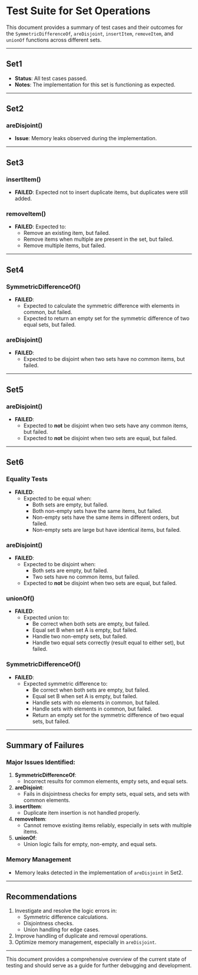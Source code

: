 # Test Suite for Set Operations

This document provides a summary of test cases and their outcomes for the `SymmetricDifferenceOf`, `areDisjoint`, `insertItem`, `removeItem`, and `unionOf` functions across different sets.

---

## **Set1**
- **Status**: All test cases passed.
- **Notes**: The implementation for this set is functioning as expected.

---

## **Set2**
### areDisjoint()
- **Issue**: Memory leaks observed during the implementation.

---

## **Set3**
### insertItem()
- **FAILED**: Expected not to insert duplicate items, but duplicates were still added.

### removeItem()
- **FAILED**: Expected to:
  - Remove an existing item, but failed.
  - Remove items when multiple are present in the set, but failed.
  - Remove multiple items, but failed.

---

## **Set4**
### SymmetricDifferenceOf()
- **FAILED**:
  - Expected to calculate the symmetric difference with elements in common, but failed.
  - Expected to return an empty set for the symmetric difference of two equal sets, but failed.

### areDisjoint()
- **FAILED**:
  - Expected to be disjoint when two sets have no common items, but failed.

---

## **Set5**
### areDisjoint()
- **FAILED**:
  - Expected to **not** be disjoint when two sets have any common items, but failed.
  - Expected to **not** be disjoint when two sets are equal, but failed.

---

## **Set6**
### Equality Tests
- **FAILED**:
  - Expected to be equal when:
    - Both sets are empty, but failed.
    - Both non-empty sets have the same items, but failed.
    - Non-empty sets have the same items in different orders, but failed.
    - Non-empty sets are large but have identical items, but failed.

### areDisjoint()
- **FAILED**:
  - Expected to be disjoint when:
    - Both sets are empty, but failed.
    - Two sets have no common items, but failed.
  - Expected to **not** be disjoint when two sets are equal, but failed.

### unionOf()
- **FAILED**:
  - Expected union to:
    - Be correct when both sets are empty, but failed.
    - Equal set B when set A is empty, but failed.
    - Handle two non-empty sets, but failed.
    - Handle two equal sets correctly (result equal to either set), but failed.

### SymmetricDifferenceOf()
- **FAILED**:
  - Expected symmetric difference to:
    - Be correct when both sets are empty, but failed.
    - Equal set B when set A is empty, but failed.
    - Handle sets with no elements in common, but failed.
    - Handle sets with elements in common, but failed.
    - Return an empty set for the symmetric difference of two equal sets, but failed.

---

## Summary of Failures
### Major Issues Identified:
1. **SymmetricDifferenceOf**:
   - Incorrect results for common elements, empty sets, and equal sets.
2. **areDisjoint**:
   - Fails in disjointness checks for empty sets, equal sets, and sets with common elements.
3. **insertItem**:
   - Duplicate item insertion is not handled properly.
4. **removeItem**:
   - Cannot remove existing items reliably, especially in sets with multiple items.
5. **unionOf**:
   - Union logic fails for empty, non-empty, and equal sets.

### Memory Management
- Memory leaks detected in the implementation of `areDisjoint` in Set2.

---

## Recommendations
1. Investigate and resolve the logic errors in:
   - Symmetric difference calculations.
   - Disjointness checks.
   - Union handling for edge cases.
2. Improve handling of duplicate and removal operations.
3. Optimize memory management, especially in `areDisjoint`.

---

This document provides a comprehensive overview of the current state of testing and should serve as a guide for further debugging and development.
